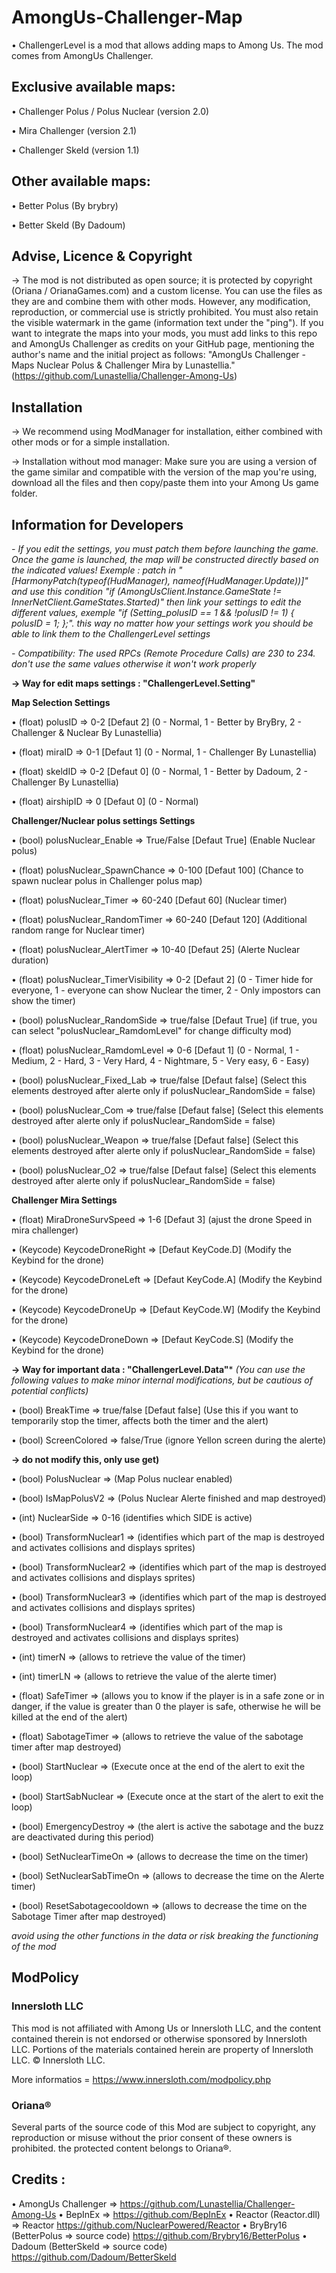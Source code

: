 # AmongUs-Challenger-Map

• ChallengerLevel is a mod that allows adding maps to Among Us. The mod comes from AmongUs Challenger.

## Exclusive available maps:

• Challenger Polus / Polus Nuclear (version 2.0) 

• Mira Challenger (version 2.1)

• Challenger Skeld (version 1.1)


## Other available maps:

• Better Polus (By brybry)

• Better Skeld (By Dadoum)


## Advise, Licence & Copyright

-> The mod is not distributed as open source; it is protected by copyright (Oriana / OrianaGames.com) and a custom license. You can use the files as they are and combine them with other mods. However, any modification, reproduction, or commercial use is strictly prohibited. You must also retain the visible watermark in the game (information text under the "ping"). If you want to integrate the maps into your mods, you must add links to this repo and AmongUs Challenger as credits on your GitHub page, mentioning the author's name and the initial project as follows: "AmongUs Challenger - Maps Nuclear Polus & Challenger Mira by Lunastellia." (https://github.com/Lunastellia/Challenger-Among-Us)


## Installation

-> We recommend using ModManager for installation, either combined with other mods or for a simple installation.

-> Installation without mod manager: Make sure you are using a version of the game similar and compatible with the version of the map you're using, download all the files and then copy/paste them into your Among Us game folder.


## Information for Developers

*- If you edit the settings, you must patch them before launching the game. Once the game is launched, the map will be constructed directly based on the indicated values!
Exemple : patch in " [HarmonyPatch(typeof(HudManager), nameof(HudManager.Update))]" and use this condition "if (AmongUsClient.Instance.GameState != InnerNetClient.GameStates.Started)" then link your settings to edit the different values, exemple "if (Setting_polusID == 1 && !polusID != 1) { polusID = 1; };". this way no matter how your settings work you should be able to link them to the ChallengerLevel settings*

*- Compatibility: The used RPCs (Remote Procedure Calls) are 230 to 234. don't use the same values ​​otherwise it won't work properly*

**-> Way for edit maps settings : "ChallengerLevel.Setting"**

**Map Selection Settings**

• (float) polusID => 0-2 [Defaut 2] (0 - Normal, 1 - Better by BryBry, 2 - Challenger & Nuclear By Lunastellia)

• (float) miraID => 0-1 [Defaut 1] (0 - Normal, 1 - Challenger By Lunastellia)

• (float) skeldID => 0-2 [Defaut 0] (0 - Normal, 1 - Better by Dadoum, 2 - Challenger By Lunastellia)

• (float) airshipID => 0 [Defaut 0] (0 - Normal)

**Challenger/Nuclear polus settings Settings**

• (bool) polusNuclear_Enable => True/False [Defaut True] (Enable Nuclear polus)

• (float) polusNuclear_SpawnChance => 0-100 [Defaut 100] (Chance to spawn nuclear polus in Challenger polus map)

• (float) polusNuclear_Timer => 60-240 [Defaut 60] (Nuclear timer)

• (float) polusNuclear_RandomTimer => 60-240 [Defaut 120] (Additional random range for Nuclear timer)

• (float) polusNuclear_AlertTimer => 10-40 [Defaut 25] (Alerte Nuclear duration)

• (float) polusNuclear_TimerVisibility => 0-2 [Defaut 2] (0 - Timer hide for everyone, 1 - everyone can show Nuclear the  timer, 2 - Only impostors can show the timer)

• (bool) polusNuclear_RandomSide => true/false [Defaut True] (if true, you can select "polusNuclear_RamdomLevel" for change difficulty mod)

• (float) polusNuclear_RamdomLevel => 0-6 [Defaut 1] (0 - Normal, 1 - Medium, 2 - Hard, 3 - Very Hard, 4 - Nightmare, 5 - Very easy, 6 - Easy)

• (bool) polusNuclear_Fixed_Lab => true/false [Defaut false] (Select this elements destroyed after alerte only if polusNuclear_RandomSide = false)

• (bool) polusNuclear_Com => true/false [Defaut false] (Select this elements destroyed after alerte only if polusNuclear_RandomSide = false)

• (bool) polusNuclear_Weapon => true/false [Defaut false] (Select this elements destroyed after alerte only if polusNuclear_RandomSide = false)

• (bool) polusNuclear_O2 => true/false [Defaut false] (Select this elements destroyed after alerte only if polusNuclear_RandomSide = false)


**Challenger Mira Settings**

• (float) MiraDroneSurvSpeed => 1-6 [Defaut 3] (ajust the drone Speed in mira challenger)

• (Keycode) KeycodeDroneRight => [Defaut KeyCode.D] (Modify the Keybind for the drone)

• (Keycode) KeycodeDroneLeft => [Defaut KeyCode.A] (Modify the Keybind for the drone)

• (Keycode) KeycodeDroneUp => [Defaut KeyCode.W] (Modify the Keybind for the drone)

• (Keycode) KeycodeDroneDown => [Defaut KeyCode.S] (Modify the Keybind for the drone)


**-> Way for important data : "ChallengerLevel.Data"***
*(You can use the following values to make minor internal modifications, but be cautious of potential conflicts)*


• (bool) BreakTime => true/false [Defaut false] (Use this if you want to temporarily stop the timer, affects both the timer and the alert)

• (bool) ScreenColored => false/True (ignore Yellon screen during the alerte)


**-> do not modify this, only use get)**


• (bool) PolusNuclear => (Map Polus nuclear enabled)

• (bool) IsMapPolusV2 => (Polus Nuclear Alerte finished and map destroyed)

• (int) NuclearSide => 0-16 (identifies which SIDE is active) 

• (bool) TransformNuclear1 => (identifies which part of the map is destroyed and activates collisions and displays sprites)

• (bool) TransformNuclear2 => (identifies which part of the map is destroyed and activates collisions and displays sprites)

• (bool) TransformNuclear3 => (identifies which part of the map is destroyed and activates collisions and displays sprites)

• (bool) TransformNuclear4 => (identifies which part of the map is destroyed and activates collisions and displays sprites)

      
• (int) timerN => (allows to retrieve the value of the timer)

• (int) timerLN => (allows to retrieve the value of the alerte timer)

• (float) SafeTimer => (allows you to know if the player is in a safe zone or in danger, if the value is greater than 0 the player is safe, otherwise he will be killed at the end of the alert)

• (float) SabotageTimer => (allows to retrieve the value of the sabotage timer after map destroyed)
   
• (bool) StartNuclear =>  (Execute once at the end of the alert to exit the loop)

• (bool) StartSabNuclear => (Execute once at the start of the alert to exit the loop)

• (bool) EmergencyDestroy => (the alert is active the sabotage and the buzz are deactivated during this period)

• (bool) SetNuclearTimeOn => (allows to decrease the time on the timer)

• (bool) SetNuclearSabTimeOn => (allows to decrease the time on the Alerte timer)

• (bool) ResetSabotagecooldown => (allows to decrease the time on the Sabotage Timer after map destroyed)



*avoid using the other functions in the data or risk breaking the functioning of the mod*

## ModPolicy

### Innersloth LLC

This mod is not affiliated with Among Us or Innersloth LLC, and the content contained therein is not endorsed or otherwise sponsored by Innersloth LLC. Portions of the materials contained herein are property of Innersloth LLC. © Innersloth LLC.

More informatios = https://www.innersloth.com/modpolicy.php

### Oriana® 

Several parts of the source code of this Mod are subject to copyright, any reproduction or misuse without the prior consent of these owners is prohibited.
the protected content belongs to Oriana®. 


## Credits :

• AmongUs Challenger => https://github.com/Lunastellia/Challenger-Among-Us
• BepInEx => https://github.com/BepInEx
• Reactor (Reactor.dll) => Reactor https://github.com/NuclearPowered/Reactor
• BryBry16 (BetterPolus => source code) https://github.com/Brybry16/BetterPolus
• Dadoum (BetterSkeld => source code) https://github.com/Dadoum/BetterSkeld
